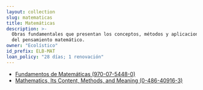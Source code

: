 ```yaml
---
layout: collection
slug: matematicas
title: Matemáticas
description: >-
  Obras fundamentales que presentan los conceptos, métodos y aplicaciones
  del pensamiento matemático.
owner: "Ecolístico"
id_prefix: ELB-MAT
loan_policy: "28 días; 1 renovación"
---
```

- [Fundamentos de Matemáticas (970-07-5448-0)](/collections/matematicas/books/970-07-5448-0/)
- [Mathematics, Its Content, Methods, and Meaning (0-486-40916-3)](/collections/matematicas/books/0-486-40916-3/)
